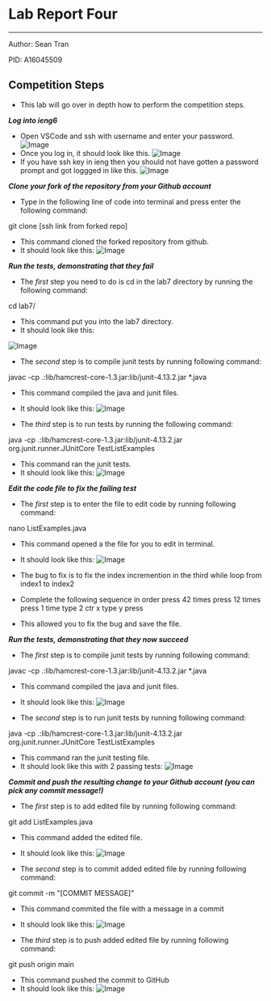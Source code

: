 # Lab Report Four 
---
Author: Sean Tran 

PID: A16045509

## Competition Steps
* This lab will go over in depth how to perform the competition steps.
 
***Log into ieng6***
* Open VSCode and ssh with username and enter your password.
![Image](bash.PNG)	
* Once you log in, it should look like this.
![Image](logIn.PNG)
* If you have ssh key in ieng then you should not have gotten a password prompt and got loggged in like this.
![Image](2.26.0.PNG)

***Clone your fork of the repository from your Github account***
* Type in the following line of code into terminal and press enter the following command:

git clone [ssh link from forked repo] <enter>

* This command cloned the forked repository from github.
* It should look like this:
![Image](2.26.1.PNG)

***Run the tests, demonstrating that they fail***
* The _first_ step you need to do is cd in the lab7 directory by running the following command:
 
cd lab7/ <enter>
 
* This command put you into the lab7 directory.
* It should look like this:
 
![Image](2.26.2.PNG)

* The _second_ step is to compile junit tests by running following command:
 
javac -cp .:lib/hamcrest-core-1.3.jar:lib/junit-4.13.2.jar *.java <enter>

* This command compiled the java and junit files.
* It should look like this:
![Image](2.26.3.PNG)

* The _third_ step is to run tests by running the following command:
 
java -cp .:lib/hamcrest-core-1.3.jar:lib/junit-4.13.2.jar org.junit.runner.JUnitCore TestListExamples <enter>

* This command ran the junit tests.
* It should look like this:
![Image](2.26.4.PNG)

***Edit the code file to fix the failing test***
* The _first_ step is to enter the file to edit code by running following command:
 
nano ListExamples.java <enter>
 
* This command opened a the file for you to edit in terminal.
* It should look like this:
![Image](2.26.5.PNG)
 
* The bug to fix is to fix the index incremention in the third while loop from index1 to index2
* Complete the following sequence in order
press <down> 42 times
press <right> 12 times
press <backspace> 1 time
type 2
ctr x
type y
press <enter>

* This allowed you to fix the bug and save the file.
 
***Run the tests, demonstrating that they now succeed***
* The _first_ step is to compile junit tests by running following command:
 
javac -cp .:lib/hamcrest-core-1.3.jar:lib/junit-4.13.2.jar *.java <enter>

* This command compiled the java and junit files.
* It should look like this:
![Image](2.26.3.PNG)
 
* The _second_ step is to run junit tests by running following command:
 
java -cp .:lib/hamcrest-core-1.3.jar:lib/junit-4.13.2.jar org.junit.runner.JUnitCore TestListExamples <enter>

* This command ran the junit testing file.
* It should look like this with 2 passing tests:
![Image](2.26.6.PNG)

***Commit and push the resulting change to your Github account (you can pick any commit message!)***
* The _first_ step is to add edited file by running following command:
 
git add ListExamples.java
 
* This command added the edited file. 
* It should look like this:
 ![Image](2.26.7.PNG)
 
* The _second_ step is to commit added edited file by running following command:
 
git commit -m "[COMMIT MESSAGE]" <enter>
 
* This command commited the file with a message in a commit 
* It should look like this:
 ![Image](2.26.8.PNG)
 
* The _third_ step is to push added edited file by running following command:
 
git push origin main <enter>
 
* This command pushed the commit to GitHub
* It should look like this:
 ![Image](2.26.9.PNG)


